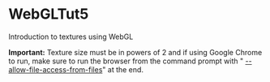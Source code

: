 WebGLTut5
=========

Introduction to textures using WebGL

<b>Important:</b> Texture size must be in powers of 2 and if using Google Chrome to run, make sure to run the browser from the command prompt with " <a href="http://www.chrome-allow-file-access-from-file.com/">--allow-file-access-from-files</a>" at the end. 
